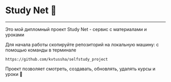 # Study Net 💫
---
Это мой дипломный проект Study Net - сервис с материалами и уроками

Для начала работы скопируйте репозиторий на локальную машину:
c помощью команды в терминале

`https://github.com/kvtussha/selfstudy_project`

Проект позволяет смотреть, создавать, обновлять, удалять курсы и уроки 🚀
